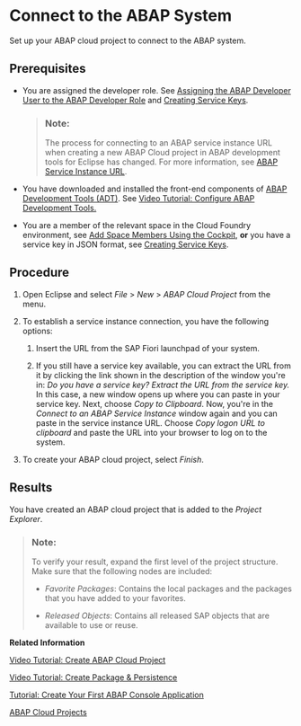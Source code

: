 <!-- loio7379dbd2e1684119bc1dd28874bbbb7b -->

# Connect to the ABAP System

Set up your ABAP cloud project to connect to the ABAP system.



<a name="loio7379dbd2e1684119bc1dd28874bbbb7b__prereq_egy_214_l2b"/>

## Prerequisites

-   You are assigned the developer role. See [Assigning the ABAP Developer User to the ABAP Developer Role](../20-getting-started/assigning-the-abap-developer-user-to-the-abap-developer-role-13b2cfb.md) and [Creating Service Keys](https://help.sap.com/docs/btp/sap-business-technology-platform/creating-service-keys?version=Cloud).

    > ### Note:  
    > The process for connecting to an ABAP service instance URL when creating a new ABAP Cloud project in ABAP development tools for Eclipse has changed. For more information, see [ABAP Service Instance URL](abap-service-instance-url-41ec2d3.md).

-   You have downloaded and installed the front-end components of [ABAP Development Tools \(ADT\)](https://tools.hana.ondemand.com/#abap). See [Video Tutorial: Configure ABAP Development Tools.](https://www.youtube.com/watch?v=hgJgDTyB6Kg&list=PLkzo92owKnVxWqJSoFLGe1VRkzOs4Ucdr&index=5&t=0s) 

-   You are a member of the relevant space in the Cloud Foundry environment, see [Add Space Members Using the Cockpit](https://help.sap.com/docs/btp/sap-business-technology-platform/add-space-members-using-cockpit?version=Cloud), **or** you have a service key in JSON format, see [Creating Service Keys](https://help.sap.com/docs/btp/sap-business-technology-platform/creating-service-keys?version=Cloud).



## Procedure

1.  Open Eclipse and select *File* \> *New* \> *ABAP Cloud Project* from the menu.

2.  To establish a service instance connection, you have the following options:

    1.  Insert the URL from the SAP Fiori launchpad of your system.

    2.  If you still have a service key available, you can extract the URL from it by clicking the link shown in the description of the window you're in: *Do you have a service key? Extract the URL from the service key.* In this case, a new window opens up where you can paste in your service key. Next, choose *Copy to Clipboard*. Now, you're in the *Connect to an ABAP Service Instance* window again and you can paste in the service instance URL. Choose *Copy logon URL to clipboard* and paste the URL into your browser to log on to the system.


3.  To create your ABAP cloud project, select *Finish*.




<a name="loio7379dbd2e1684119bc1dd28874bbbb7b__result_sht_wkv_l2b"/>

## Results

You have created an ABAP cloud project that is added to the *Project Explorer*.

> ### Note:  
> To verify your result, expand the first level of the project structure. Make sure that the following nodes are included:
> 
> -   *Favorite Packages*: Contains the local packages and the packages that you have added to your favorites.
> 
> -   *Released Objects*: Contains all released SAP objects that are available to use or reuse.

**Related Information**  


[Video Tutorial: Create ABAP Cloud Project](https://www.youtube.com/watch?v=fRQbG9XSlHg&list=PLkzo92owKnVxWqJSoFLGe1VRkzOs4Ucdr&index=5)

[Video Tutorial: Create Package & Persistence](https://www.youtube.com/watch?v=82OWiDm2600&list=PLkzo92owKnVxWqJSoFLGe1VRkzOs4Ucdr&index=6)

[Tutorial: Create Your First ABAP Console Application](https://developers.sap.com/tutorials/abap-environment-console-application.html)

[ABAP Cloud Projects](https://help.sap.com/docs/btp/sap-abap-development-user-guide/abap-projects?version=Cloud)


